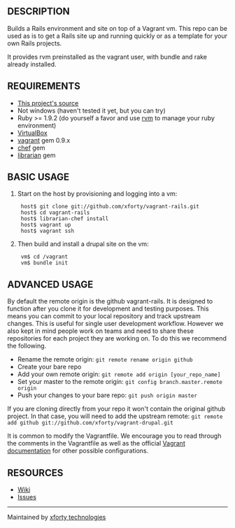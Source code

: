 ## DESCRIPTION

Builds a Rails environment and site on top of a Vagrant vm. This repo
can be used as is to get a Rails site up and running quickly or as a
template for your own Rails projects.

It provides rvm preinstalled as the vagrant user, with bundle and
rake already installed.

## REQUIREMENTS

* [This project's source](https://github.com/xforty/vagrant-drupal)
* Not windows (haven't tested it yet, but you can try)
* Ruby >= 1.9.2 (do yourself a favor and use
  [rvm](http://beginrescueend.com/) to manage your ruby environment)
* [VirtualBox](http://www.virtualbox.org/)
* [vagrant](http://www.vagrantup.com/) gem 0.9.x
* [chef](http://wiki.opscode.com/) gem
* [librarian](https://github.com/applicationsonline/librarian) gem

## BASIC USAGE

1. Start on the host by provisioning and logging into a vm:

        host$ git clone git://github.com/xforty/vagrant-rails.git
        host$ cd vagrant-rails
        host$ librarian-chef install
        host$ vagrant up
        host$ vagrant ssh

2. Then build and install a drupal site on the vm:

        vm$ cd /vagrant
        vm$ bundle init

## ADVANCED USAGE

By default the remote origin is the github vagrant-rails.  It is
designed to function after you clone it for development and testing purposes.
This means you can commit to your local repository and track upstream changes.
This is useful for single user development workflow.  However we also kept in
mind people work on teams and need to share these repositories for each project
they are working on.  To do this we recommend the following.

* Rename the remote origin: `git remote rename origin github`
* Create your bare repo
* Add your own remote origin: `git remote add origin [your_repo_name]`
* Set your master to the remote origin: `git config branch.master.remote origin`
* Push your changes to your bare repo: `git push origin master`

If you are cloning directly from your repo it won't contain the original
github project. In that case, you will need to add the upstream remote:
`git remote add github git://github.com/xforty/vagrant-drupal.git`

It is common to modify the Vagrantfile. We encourage you to read through the
comments in the Vagrantfile as well as the official
[Vagrant documentation](http://www.vagrantup.com) for other possible
configurations.

## RESOURCES

* [Wiki](https://github.com/xforty/vagrant-rails/wiki)
* [Issues](https://github.com/xforty/vagrant-rails/issues)

--------------------------------------------------------------------- 
Maintained by [xforty technologies](http://www.xforty.com)
